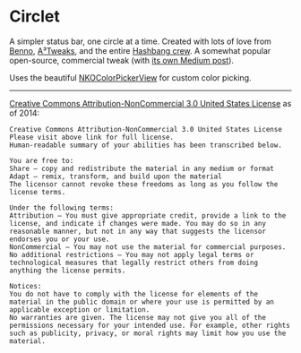 Circlet
=======================

A simpler status bar, one circle at a time. Created with lots of love from [Benno](https://github.com/bensge), [A³Tweaks](https://github.com/a3tweaks), and the entire [Hashbang crew](http://github.com/hbang). A somewhat popular open-source, commercial tweak (with [its own Medium post](https://medium.com/ios-os-x-development/5e72a868f7a4)).

Uses the beautiful [NKOColorPickerView](https://github.com/FWCarlos/NKO-Color-Picker-View-iOS) for custom color picking.	

---------------------------------------	
[Creative Commons Attribution-NonCommercial 3.0 United States License](http://creativecommons.org/licenses/by-nc/3.0/us/) as of 2014:

	Creative Commons Attribution-NonCommercial 3.0 United States License
	Please visit above link for full license.
	Human-readable summary of your abilities has been transcribed below.
	
	You are free to:
	Share — copy and redistribute the material in any medium or format
	Adapt — remix, transform, and build upon the material
	The licensor cannot revoke these freedoms as long as you follow the license terms.
	
	Under the following terms:
	Attribution — You must give appropriate credit, provide a link to the license, and indicate if changes were made. You may do so in any reasonable manner, but not in any way that suggests the licensor endorses you or your use.
	NonCommercial — You may not use the material for commercial purposes.
	No additional restrictions — You may not apply legal terms or technological measures that legally restrict others from doing anything the license permits.
	
	Notices:
	You do not have to comply with the license for elements of the material in the public domain or where your use is permitted by an applicable exception or limitation.
	No warranties are given. The license may not give you all of the permissions necessary for your intended use. For example, other rights such as publicity, privacy, or moral rights may limit how you use the material.
